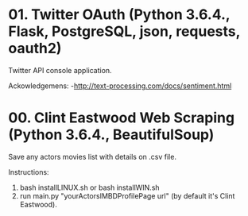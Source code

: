 # 01. Twitter OAuth (Python 3.6.4., Flask, PostgreSQL, json, requests, oauth2)

Twitter API console application.

Ackowledgemens:
-http://text-processing.com/docs/sentiment.html


# 00. Clint Eastwood Web Scraping (Python 3.6.4., BeautifulSoup)

Save any actors movies list with details on .csv file.

Instructions:

1. bash installLINUX.sh or bash installWIN.sh
2. run main.py "yourActorsIMBDProfilePage url" (by default it's Clint Eastwood).
